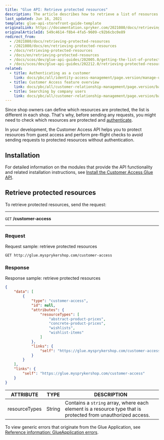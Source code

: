 ```yaml
---
title: "Glue API: Retrieve protected resources"
description: The article describes how to retrieve a list of resources protected from unauthorized access.
last_updated: Jun 16, 2021
template: glue-api-storefront-guide-template
originalLink: https://documentation.spryker.com/2021080/docs/retrieving-protected-resources
originalArticleId: 549c4614-f8b4-4fa5-9609-c92b6cbc0e89
redirect_from:
  - /2021080/docs/retrieving-protected-resources
  - /2021080/docs/en/retrieving-protected-resources
  - /docs/retrieving-protected-resources
  - /docs/en/retrieving-protected-resources
  - /docs/scos/dev/glue-api-guides/202005.0/getting-the-list-of-protected-resources.html
  - /docs/scos/dev/glue-api-guides/202212.0/retrieving-protected-resources.html
related:
  - title: Authenticating as a customer
    link: docs/pbc/all/identity-access-management/page.version/manage-using-glue-api/glue-api-authenticate-as-a-customer.html
  - title: Customer Access feature overview
    link: docs/pbc/all/customer-relationship-management/page.version/base-shop/customer-access-feature-overview.html
  - title: Searching by company users
    link: docs/pbc/all/customer-relationship-management/page.version/base-shop/manage-using-glue-api/company-account/glue-api-search-by-company-users.html
---
```


Since shop owners can define which resources are protected, the list is different in each shop. That's why, before sending any requests, you might need to check which resources are protected and [authenticate](/docs/scos/dev/glue-api-guides/{{page.version}}/authentication-and-authorization.html).

In your development, the Customer Access API helps you to protect resources from guest access and perform pre-flight checks to avoid sending requests to protected resources without authentication.

## Installation

For detailed information on the modules that provide the API functionality and related installation instructions, see [Install the Customer Access Glue API](/docs/pbc/all/identity-access-management/{{page.version}}/install-and-upgrade/install-the-customer-access-glue-api.html).

## Retrieve protected resources

To retrieve protected resources, send the request:

***
`GET` **/customer-access**
***

### Request

Request sample: retrieve protected resources

`GET http://glue.mysprykershop.com/customer-access`

### Response

Response sample: retrieve protected resources

```json
{
    "data": [
        {
            "type": "customer-access",
            "id": null,
            "attributes": {
                "resourceTypes": [
                    "abstract-product-prices",
                    "concrete-product-prices",
                    "wishlists",
                    "wishlist-items"
                ]
            },
            "links": {
                "self": "https://glue.mysprykershop.com/customer-access"
            }
        }
    ],
    "links": {
        "self": "https://glue.mysprykershop.com/customer-access"
    }
}
```


| ATTRIBUTE | TYPE | DESCRIPTION |
| --- | --- | --- |
| resourceTypes | String | Contains a `string` array, where each element is a resource type that is protected from unauthorized access. |

To view generic errors that originate from the Glue Application, see [Reference information: GlueApplication errors](/docs/scos/dev/glue-api-guides/{{page.version}}/old-glue-infrastructure/reference-information-glueapplication-errors.html).
